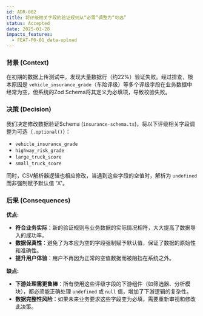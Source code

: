 ```yaml
---
id: ADR-002
title: 将评级相关字段的验证规则从“必需”调整为“可选”
status: Accepted
date: 2025-01-28
impacts_features:
  - FEAT-P0-01_data-upload
---
```


### 背景 (Context)

在初期的数据上传测试中，发现大量数据行（约22%）验证失败。经过排查，根本原因是 `vehicle_insurance_grade`（车险评级）等多个评级字段在业务数据中经常为空，但系统的Zod Schema将其定义为必填项，导致校验失败。

### 决策 (Decision)

我们决定修改数据验证Schema (`insurance-schema.ts`)，将以下评级相关字段调整为可选（`.optional()`）：
- `vehicle_insurance_grade`
- `highway_risk_grade`
- `large_truck_score`
- `small_truck_score`

同时，CSV解析器逻辑也相应修改，当遇到这些字段的空值时，解析为 `undefined` 而非强制赋予默认值 'X'。

### 后果 (Consequences)

**优点:**
*   **符合业务实际**：新的验证规则与业务数据的实际情况相符，大大提高了数据导入的成功率。
*   **数据保真性**：避免了为本应为空的字段强制赋予默认值，保证了数据的原始性和准确性。
*   **提升用户体验**：用户不再因为正常的空值数据而被阻挡在系统之外。

**缺点:**
*   **下游处理需更鲁棒**：所有使用这些评级字段的下游组件（如筛选器、分析模块），都必须能正确处理 `undefined` 或 `null` 值，增加了下游逻辑的复杂性。
*   **数据完整性风险**：如果未来业务要求这些字段变为必填，需要重新审视和修改此决策。
